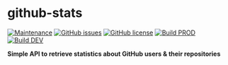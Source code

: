 # github-stats

[![Maintenance](https://img.shields.io/badge/Maintained%3F-yes-brightgreen.svg)](https://github.com/marius-joe/github-stats/graphs/commit-activity)
[![GitHub issues](https://img.shields.io/github/issues/marius-joe/github-stats.svg)](https://github.com/marius-joe/github-stats/issues/)
[![GitHub license](https://img.shields.io/github/license/marius-joe/github-stats.svg)](https://github.com/marius-joe/github-stats/blob/master/LICENSE)
[![Build PROD](https://img.shields.io/github/workflow/status/marius-joe/github-stats/GCloudRunDeployment_PROD?label=build%20PROD)](https://github.com/marius-joe/github-stats/actions?query=workflow%3AGCloudRunDeployment_PROD)
[![Build DEV](https://img.shields.io/github/workflow/status/marius-joe/github-stats/GCloudRunDeployment_DEV?label=build%20DEV)](https://github.com/marius-joe/github-stats/actions?query=workflow%3AGCloudRunDeployment_DEV)

**Simple API to retrieve statistics about GitHub users &amp; their repositories**
